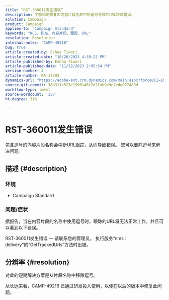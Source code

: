 ```yaml
---
title: “RST-360011发生错误”
description: 了解如何修复由内容片段名称中的逗号导致的URL跟踪错误。
solution: Campaign
product: Campaign
applies-to: "Campaign Standard"
keywords: "KCS、标准、内容片段、跟踪、URL"
resolution: Resolution
internal-notes: "CAMP-49216"
bug: true
article-created-by: Eshaa Tiwari
article-created-date: "10/26/2023 4:39:22 PM"
article-published-by: Eshaa Tiwari
article-published-date: "11/22/2023 2:05:54 PM"
version-number: 4
article-number: KA-17293
dynamics-url: "https://adobe-ent.crm.dynamics.com/main.aspx?forceUCI=1&pagetype=entityrecord&etn=knowledgearticle&id=7ff3d131-1e74-ee11-9ae7-6045bd0063aa"
source-git-commit: 38b311e523e1996146f2d2fab9e9e7ede027489d
workflow-type: tm+mt
source-wordcount: '137'
ht-degree: 31%

---
```


# RST-360011发生错误


包含逗号的内容片段名称会中断URL跟踪，从而导致错误。 您可以删除逗号来解决问题。

## 描述 {#description}


### <b>环境</b>

- Campaign Standard




### <b>问题/症状</b>

据报告，当在内容片段的名称中使用逗号时，跟踪的URL将无法正常工作，并且可以看到以下错误。

RST-360011发生错误 — 请联系您的管理员。
执行服务“nms：delivery”的“GetTrackedUrls”方法时出错。






## 分辨率 {#resolution}


对此的短期解决方案是从片段名称中移除逗号。

从长远来看，CAMP-49216 已通过研发投入使用，以便在以后的版本中修复此问题。
